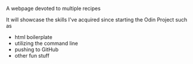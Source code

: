 A webpage devoted to multiple recipes 

It will showcase the skills I've acquired since starting the Odin Project such as 

- html boilerplate
- utilizing the command line
- pushing to GitHub
- other fun stuff 
